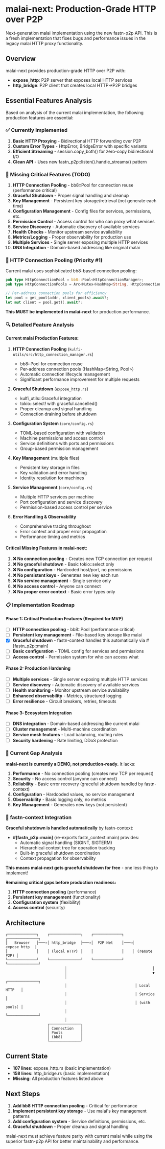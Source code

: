 # malai-next: Production-Grade HTTP over P2P

Next-generation malai implementation using the new fastn-p2p API. This is a fresh implementation that fixes bugs and performance issues in the legacy malai HTTP proxy functionality.

## Overview

malai-next provides production-grade HTTP over P2P with:
- **expose_http**: P2P server that exposes local HTTP services
- **http_bridge**: P2P client that creates local HTTP→P2P bridges

## Essential Features Analysis

Based on analysis of the current malai implementation, the following production features are essential:

### ✅ Currently Implemented
1. **Basic HTTP Proxying** - Bidirectional HTTP forwarding over P2P
2. **Custom Error Types** - HttpError, BridgeError with specific variants
3. **Efficient Streaming** - session.copy_both() for zero-copy bidirectional I/O
4. **Clean API** - Uses new fastn_p2p::listen().handle_streams() pattern

### 🚧 Missing Critical Features (TODO)
1. **HTTP Connection Pooling** - bb8::Pool for connection reuse (performance critical)
2. **Graceful Shutdown** - Proper signal handling and cleanup
3. **Key Management** - Persistent key storage/retrieval (not generate each time)
4. **Configuration Management** - Config files for services, permissions, etc.
5. **Permission Control** - Access control for who can proxy what services
6. **Service Discovery** - Automatic discovery of available services
7. **Health Checks** - Monitor upstream service availability
8. **Metrics/Logging** - Proper observability for production use
9. **Multiple Services** - Single server exposing multiple HTTP services
10. **DNS Integration** - Domain-based addressing like original malai

### 🔧 HTTP Connection Pooling (Priority #1)

Current malai uses sophisticated bb8-based connection pooling:

```rust
pub type HttpConnectionPool = bb8::Pool<HttpConnectionManager>;
pub type HttpConnectionPools = Arc<Mutex<HashMap<String, HttpConnectionPool>>>;

// Per-address connection pools for efficiency
let pool = get_pool(addr, client_pools).await?;
let mut client = pool.get().await?;
```

**This MUST be implemented in malai-next** for production performance.

### 🔍 Detailed Feature Analysis

#### Current malai Production Features:

1. **HTTP Connection Pooling** (`kulfi-utils/src/http_connection_manager.rs`)
   - bb8::Pool<HttpConnectionManager> for connection reuse
   - Per-address connection pools (HashMap<String, Pool>)
   - Automatic connection lifecycle management
   - Significant performance improvement for multiple requests

2. **Graceful Shutdown** (`expose_http.rs`)
   - kulfi_utils::Graceful integration
   - tokio::select! with graceful.cancelled()
   - Proper cleanup and signal handling
   - Connection draining before shutdown

3. **Configuration System** (`core/config.rs`)
   - TOML-based configuration with validation
   - Machine permissions and access control
   - Service definitions with ports and permissions
   - Group-based permission management

4. **Key Management** (multiple files)
   - Persistent key storage in files
   - Key validation and error handling  
   - Identity resolution for machines

5. **Service Management** (`core/config.rs`)
   - Multiple HTTP services per machine
   - Port configuration and service discovery
   - Permission-based access control per service

6. **Error Handling & Observability**
   - Comprehensive tracing throughout
   - Error context and proper error propagation
   - Performance timing and metrics

#### Critical Missing Features in malai-next:

1. **❌ No connection pooling** - Creates new TCP connection per request
2. **❌ No graceful shutdown** - Basic tokio::select only
3. **❌ No configuration** - Hardcoded host/port, no permissions
4. **❌ No persistent keys** - Generates new key each run
5. **❌ No service management** - Single service only
6. **❌ No access control** - Anyone can connect
7. **❌ No proper error context** - Basic error types only

### 📋 Implementation Roadmap

#### Phase 1: Critical Production Features (Required for MVP)
- [ ] **HTTP connection pooling** - bb8::Pool<HttpConnectionManager> (performance critical)
- [ ] **Persistent key management** - File-based key storage like malai
- [x] **Graceful shutdown** - fastn-context handles this automatically via #[fastn_p2p::main]
- [ ] **Basic configuration** - TOML config for services and permissions
- [ ] **Access control** - Permission system for who can access what

#### Phase 2: Production Hardening  
- [ ] **Multiple services** - Single server exposing multiple HTTP services
- [ ] **Service discovery** - Automatic discovery of available services
- [ ] **Health monitoring** - Monitor upstream service availability
- [ ] **Enhanced observability** - Metrics, structured logging
- [ ] **Error resilience** - Circuit breakers, retries, timeouts

#### Phase 3: Ecosystem Integration
- [ ] **DNS integration** - Domain-based addressing like current malai
- [ ] **Cluster management** - Multi-machine coordination
- [ ] **Service mesh features** - Load balancing, routing rules
- [ ] **Security hardening** - Rate limiting, DDoS protection

### 🚨 Current Gap Analysis

**malai-next is currently a DEMO, not production-ready.** It lacks:

1. **Performance** - No connection pooling (creates new TCP per request)
2. **Security** - No access control (anyone can connect)  
3. **Reliability** - Basic error recovery (graceful shutdown handled by fastn-context)
4. **Configuration** - Hardcoded values, no service management
5. **Observability** - Basic logging only, no metrics
6. **Key Management** - Generates new keys (not persistent)

### 🎯 fastn-context Integration

**Graceful shutdown is handled automatically** by fastn-context:

- **#[fastn_p2p::main]** (re-exports fastn_context::main) provides:
  - Automatic signal handling (SIGINT, SIGTERM)
  - Hierarchical context tree for operation tracking
  - Built-in graceful shutdown coordination
  - Context propagation for observability

**This means malai-next gets graceful shutdown for free** - one less thing to implement!

**Remaining critical gaps before production readiness:**
1. **HTTP connection pooling** (performance)
2. **Persistent key management** (functionality)  
3. **Configuration system** (flexibility)
4. **Access control** (security)

## Architecture

```
┌─────────────┐    ┌──────────────┐    ┌─────────────┐    ┌──────────────┐
│   Browser   │───→│ http_bridge  │───→│  P2P Net    │───→│ expose_http  │
│             │    │ (local HTTP) │    │             │    │ (remote P2P) │
└─────────────┘    └──────────────┘    └─────────────┘    └──────────────┘
                           │                                       │
                           │                                       ▼
                           │                               ┌──────────────┐
                           │                               │ Local HTTP   │
                           │                               │ Service      │
                           │                               │ (with pools) │
                           │                               └──────────────┘
                           │
                   ┌──────────────┐
                   │ Connection   │
                   │ Pools        │
                   │ (bb8)        │
                   └──────────────┘
```

## Current State

- **107 lines**: expose_http.rs (basic implementation)
- **158 lines**: http_bridge.rs (basic implementation)  
- **Missing**: All production features listed above

## Next Steps

1. **Add bb8 HTTP connection pooling** - Critical for performance
2. **Implement persistent key storage** - Use malai's key management patterns
3. **Add configuration system** - Service definitions, permissions, etc.
4. **Graceful shutdown** - Proper cleanup and signal handling

malai-next must achieve feature parity with current malai while using the superior fastn-p2p API for better maintainability and performance.